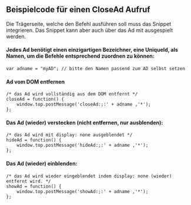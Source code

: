 ## Beispielcode für einen CloseAd Aufruf

Die Trägerseite, welche den Befehl ausführen soll muss das Snippet integrieren. Das Snippet kann aber auch über das Ad mit ausgespielt werden.

#### Jedes Ad benötigt einen einzigartigen Bezeichner, eine UniqueId, als Namen, um die Befehle entsprechend zuordnen zu können:
```
var adname = "myAD"; // bitte den Namen passend zum AD selbst setzen
```
#### Ad vom DOM entfernen
```
/* das Ad wird vollständig aus dem DOM entfernt */
closeAd = function() {
    window.top.postMessage('closeAd:;:' + adname ,'*');
};
```
#### Das Ad (wieder) verstecken (nicht entfernen, nur ausblenden):

```
/* das Ad wird mit display: none ausgeblendet */
hideAd = function() {
    window.top.postMessage('hideAd:;:' + adname ,'*');
};
```
#### Das Ad (wieder) einblenden:
```
/* das Ad wird wieder eingeblendet indem display: none (wieder) entfernt wird. */
showAd = function() {
    window.top.postMessage('showAd:;:' + adname ,'*');
};
```

